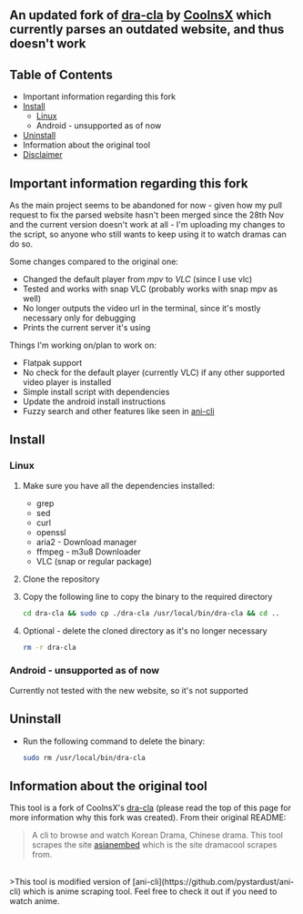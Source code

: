 <p align=center>
<br>
  
## An updated fork of [dra-cla](https://github.com/CoolnsX/dra-cla) by [CoolnsX](https://github.com/CoolnsX) which currently parses an outdated website, and thus doesn't work

## Table of Contents
- Important information regarding this fork
- [Install](#Install)
  - [Linux](#Linux)
  - Android - unsupported as of now
- [Uninstall](#Uninstall)
- Information about the original tool
- [Disclaimer](./disclaimer.md)

## Important information regarding this fork

As the main project seems to be abandoned for now - given how my pull request to fix the parsed website hasn't been merged since the 28th Nov and the current version doesn't work at all - I'm uploading my changes to the script, so anyone who still wants to keep using it to watch dramas can do so.

Some changes compared to the original one:
- Changed the default player from <i>mpv</i> to <i>VLC</i> (since I use vlc)
- Tested and works with snap VLC (probably works with snap mpv as well)
- No longer outputs the video url in the terminal, since it's mostly necessary only for debugging
- Prints the current server it's using


Things I'm working on/plan to work on:
- Flatpak support
- No check for the default player (currently VLC) if any other supported video player is installed
- Simple install script with dependencies
- Update the android install instructions
- Fuzzy search and other features like seen in [ani-cli](https://github.com/pystardust/ani-cli)

## Install

### Linux

1. Make sure you have all the dependencies installed:
    - grep
    - sed
    - curl
    - openssl
    - aria2 - Download manager
    - ffmpeg - m3u8 Downloader
    - VLC (snap or regular package)

2. Clone the repository

3. Copy the following line to copy the binary to the required directory
    ```bash
    cd dra-cla && sudo cp ./dra-cla /usr/local/bin/dra-cla && cd ..
    ```

4. Optional - delete the cloned directory as it's no longer necessary
    ```bash
    rm -r dra-cla
    ```

### Android - unsupported as of now

Currently not tested with the new website, so it's not supported

## Uninstall

* Run the following command to delete the binary:
    ```bash
    sudo rm /usr/local/bin/dra-cla
    ```

## Information about the original tool

This tool is a fork of CoolnsX's [dra-cla](https://github.com/CoolnsX/dra-cla) (please read the top of this page for more information why this fork was created). From their original README:

>A cli to browse and watch Korean Drama, Chinese drama. This tool scrapes the site [asianembed](https://asianembed.io) which is the site dramacool scrapes from.
<br>
>This tool is modified version of [ani-cli](https://github.com/pystardust/ani-cli) which is anime scraping tool. Feel free to check it out if you need to watch anime.
